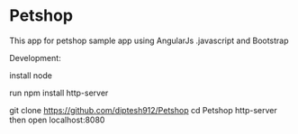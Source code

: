 # Petshop

This app for petshop sample app using AngularJs .javascript and Bootstrap


Development:

install node

run npm install http-server

git clone https://github.com/diptesh912/Petshop
cd Petshop
http-server
then open
localhost:8080
